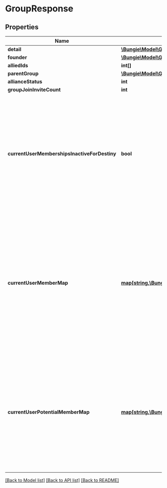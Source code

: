 # GroupResponse

## Properties
Name | Type | Description | Notes
------------ | ------------- | ------------- | -------------
**detail** | [**\Bungie\Model\GroupsV2\GroupV2**](GroupV2.md) |  | [optional] 
**founder** | [**\Bungie\Model\GroupsV2\GroupMember**](GroupMember.md) |  | [optional] 
**alliedIds** | **int[]** |  | [optional] 
**parentGroup** | [**\Bungie\Model\GroupsV2\GroupV2**](GroupV2.md) |  | [optional] 
**allianceStatus** | **int** |  | [optional] 
**groupJoinInviteCount** | **int** |  | [optional] 
**currentUserMembershipsInactiveForDestiny** | **bool** | A convenience property that indicates if every membership you (the current user) have that is a part of this group are part of an account that is considered inactive - for example, overridden accounts in Cross Save. | [optional] 
**currentUserMemberMap** | [**map[string,\Bungie\Model\GroupsV2\GroupMember]**](GroupMember.md) | This property will be populated if the authenticated user is a member of the group. Note that because of account linking, a user can sometimes be part of a clan more than once. As such, this returns the highest member type available. | [optional] 
**currentUserPotentialMemberMap** | [**map[string,\Bungie\Model\GroupsV2\GroupPotentialMember]**](GroupPotentialMember.md) | This property will be populated if the authenticated user is an applicant or has an outstanding invitation to join. Note that because of account linking, a user can sometimes be part of a clan more than once. | [optional] 

[[Back to Model list]](../README.md#documentation-for-models) [[Back to API list]](../README.md#documentation-for-api-endpoints) [[Back to README]](../README.md)


